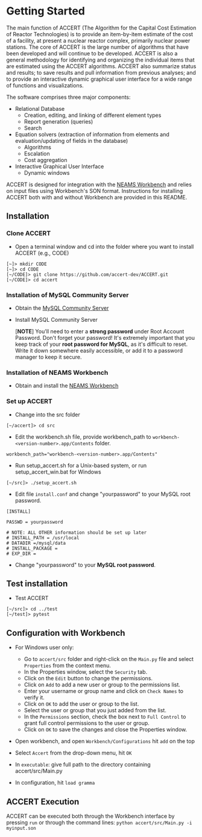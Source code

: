 # Getting Started

The main function of ACCERT (The Algorithm for the Capital Cost Estimation of Reactor Technologies) is to provide an item-by-item estimate of the cost of a facility, at present a nuclear reactor complex, primarily nuclear power stations. The core of ACCERT is the large number of algorithms that have been developed and will continue to be developed. ACCERT is also a general methodology for identifying and organizing the individual items that are estimated using the ACCERT algorithms. ACCERT also summarize status and results; to save results and pull information from previous analyses; and to provide an interactive dynamic graphical user interface for a wide range of functions and visualizations. 


The software comprises three major components:
*	Relational Database
    *	Creation, editing, and linking of different element types
    *	Report generation (queries)
    *	Search
*	Equation solvers (extraction of information from elements and evaluation/updating of fields in the database)
    *	Algorithms
    *	Escalation
    *	Cost aggregation
*	Interactive Graphical User Interface
    *	Dynamic windows


ACCERT is designed for integration with the [NEAMS
Workbench](https://www.ornl.gov/project/neams-workbench) and relies on input
files using Workbench's SON format. Instructions for installing ACCERT both
with and without Workbench are provided in this README.

## Installation

### Clone ACCERT

*   Open a terminal window and cd into the folder where you want to install ACCERT (e.g., CODE)
```console
[~]> mkdir CODE  
[~]> cd CODE   
[~/CODE]> git clone https://github.com/accert-dev/ACCERT.git  
[~/CODE]> cd accert
```

### Installation of MySQL Community Server

* Obtain the [MySQL Community Server](https://dev.mysql.com/downloads/mysql/)
* Install MySQL Community Server

    [__NOTE__] You'll need to enter a __strong password__ under Root Account Password. Don't forget your password! 
    It's extremely important that you keep track of your **root password for MySQL**, as it's difficult to reset. Write 
    it down somewhere easily accessible, or add it to a password manager to keep it secure.


### Installation of NEAMS Workbench

*   Obtain and install the [NEAMS Workbench](https://code.ornl.gov/neams-workbench/downloads)

### Set up ACCERT

* Change into the src folder 

```console
[~/accert]> cd src 
```

* Edit the workbench.sh file, provide workbench_path to `workbench-<version-number>.app/Contents` folder.

```
workbench_path="workbench-<version-number>.app/Contents"
```

* Run setup_accert.sh for a Unix-based system, or run setup_accert_win.bat for Windows
```console
[~/src]> ./setup_accert.sh 
```

* Edit file `install.conf` and change "yourpassword" to your MySQL root password.

```
[INSTALL]

PASSWD = yourpassword

# NOTE: ALL OTHER information should be set up later 
# INSTALL_PATH = /usr/local 
# DATADIR =/mysql/data
# INSTALL_PACKAGE = 
# EXP_DIR = 
```   

*   Change "yourpassword" to your **MySQL root password**.


## Test installation 

*   Test ACCERT 
```console
[~/src]> cd ../test 
[~/test]> pytest
```


## Configuration with Workbench

* For Windows user only:
    * Go to `accert/src` folder and right-click on the `Main.py` file and select `Properties` from the context menu.
    * In the Properties window, select the `Security` tab.
    * Click on the `Edit` button to change the permissions.
    * Click on `Add` to add a new user or group to the permissions list.
    * Enter your username or group name and click on `Check Names` to verify it.
    * Click on `OK` to add the user or group to the list.
    * Select the user or group that you just added from the list.
    * In the `Permissions` section, check the box next to `Full Control` to grant full control permissions to the user or group.
    * Click on `OK` to save the changes and close the Properties window.


* Open workbench, and open `Workbench/Configurations` hit `add` on the top
* Select `Accert` from the drop-down menu, hit `OK`
* In `executable`: give full path to the directory containing accert/src/Main.py
* In configuration, hit `load gramma`

## ACCERT Execution

ACCERT can be executed both through the Workbench interface by pressing `run` or through the command lines:
`python accert/src/Main.py -i myinput.son`



